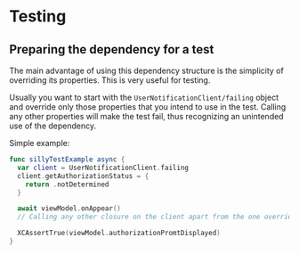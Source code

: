 # Testing

## Preparing the dependency for a test

The main advantage of using this dependency structure is the simplicity of overriding its properties. This is very useful for testing.

Usually you want to start with the ``UserNotificationClient/failing`` object and override only those properties that you intend to use in the test. Calling any other properties will make the test fail, thus recognizing an unintended use of the dependency.

Simple example: 

```swift
func sillyTestExample async {
  var client = UserNotificationClient.failing
  client.getAuthorizationStatus = {
    return .notDetermined
  }

  await viewModel.onAppear()
  // Calling any other closure on the client apart from the one overriden will make the test fail here

  XCAssertTrue(viewModel.authorizationPromtDisplayed)
}
```



